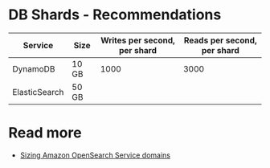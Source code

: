 # DB Shards - Recommendations

| Service       | Size  | Writes per second, per shard | Reads per second, per shard |
|---------------|-------|------------------------------|-----------------------------|
| DynamoDB      | 10 GB | 1000                         | 3000                        |
| ElasticSearch | 50 GB |                              |                             |

# Read more
- [Sizing Amazon OpenSearch Service domains](https://docs.aws.amazon.com/opensearch-service/latest/developerguide/sizing-domains.html)